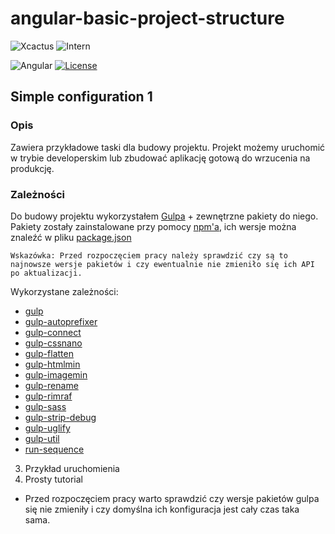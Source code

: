 # angular-basic-project-structure

![Xcactus](https://img.shields.io/badge/Company-Xcactus-ff00f4.svg)
![Intern](https://img.shields.io/badge/Level-Intern-brightgreen.svg)

![Angular](https://img.shields.io/badge/Angular-1.6.*-red.svg)
[![License](https://img.shields.io/badge/license-MIT-blue.svg)](https://opensource.org/licenses/MIT)

## Simple configuration 1

### Opis
Zawiera przykładowe taski dla budowy projektu. Projekt możemy uruchomić w trybie developerskim lub zbudować aplikację gotową do wrzucenia na produkcję. 

### Zależności
Do budowy projektu wykorzystałem [Gulpa](https://gulpjs.com/) + zewnętrzne pakiety do niego.
Pakiety zostały zainstalowane przy pomocy [npm'a](https://www.npmjs.com), ich wersje można znaleźć w pliku [package.json](https://github.com/Mateusz-Stempniewicz/angular-basic-project-structure/blob/master/simple_configuration_1/frontend/package.json)

```Wskazówka: Przed rozpoczęciem pracy należy sprawdzić czy są to najnowsze wersje pakietów i czy ewentualnie nie zmieniło się ich API po aktualizacji.```

Wykorzystane zależności:
- [gulp](https://gulpjs.com/)
- [gulp-autoprefixer](https://www.npmjs.com/package/gulp-autoprefixer)
- [gulp-connect](https://www.npmjs.com/package/gulp-connect)
- [gulp-cssnano](https://www.npmjs.com/package/gulp-cssnano)
- [gulp-flatten](https://www.npmjs.com/package/gulp-flatten)
- [gulp-htmlmin](https://www.npmjs.com/package/gulp-htmlmin)
- [gulp-imagemin](https://www.npmjs.com/package/gulp-imagemin)
- [gulp-rename](https://www.npmjs.com/package/gulp-rename)
- [gulp-rimraf](https://www.npmjs.com/package/gulp-rimraf)
- [gulp-sass](https://www.npmjs.com/package/gulp-sass)
- [gulp-strip-debug](https://www.npmjs.com/package/gulp-strip-debug)
- [gulp-uglify](https://www.npmjs.com/package/gulp-uglify)
- [gulp-util](https://www.npmjs.com/package/gulp-util)
- [run-sequence](https://www.npmjs.com/package/run-sequence)

3. Przykład uruchomienia
4. Prosty tutorial

- Przed rozpoczęciem pracy warto sprawdzić czy wersje pakietów gulpa się nie zmieniły i czy domyślna ich konfiguracja jest cały czas taka sama.


